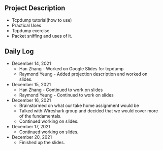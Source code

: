 ## Project Description
* Tcpdump tutorial(how to use) 
* Practical Uses
* Tcpdump exercise
* Packet sniffing and uses of it.
## Daily Log

* December 14, 2021
  * Han Zhang - Worked on Google Slides for tcpdump
  * Raymond Yeung - Added projection description and worked on slides.
* December 15, 2021
  * Han Zhang - Continued to work on slides
  * Raymond Yeung - Continued to work on slides
* December 16, 2021
  * Brainstormed on what our take home assignment would be
  * Talked with Wireshark group and decided that we would cover more of the fundamentals.
  * Continued working on slides.
* December 17, 2021
  * Continued working on slides.
* December 20, 2021
  * Finished up the slides.
